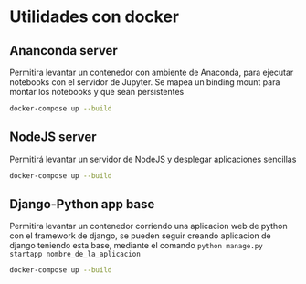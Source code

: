 # Utilidades con docker
## Ananconda server
Permitira levantar un contenedor con ambiente de Anaconda, para ejecutar notebooks con el servidor de Jupyter. Se mapea un binding mount para montar los notebooks y que sean persistentes
```bash
docker-compose up --build
```
## NodeJS server
Permitirá levantar un servidor de NodeJS y desplegar aplicaciones sencillas
```bash
docker-compose up --build
```

## Django-Python app base
Permitira levantar un contenedor corriendo una aplicacion web de python con el framework de django, se pueden seguir creando aplicacion de django teniendo esta base, mediante el comando `python manage.py startapp nombre_de_la_aplicacion`
```bash
docker-compose up --build
```